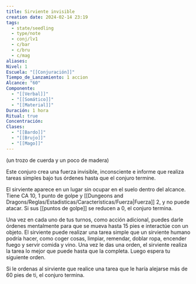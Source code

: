 ```yaml
---
title: Sirviente invisible
creation date: 2024-02-14 23:19
tags:
  - state/seedling
  - type/note
  - conj/lv1
  - c/bar
  - c/bru
  - c/mag
aliases: 
Nivel: 1
Escuela: "[[Conjuración]]"
Tiempo_de_Lanzamiento: 1 accion
Alcance: "60"
Componente:
  - "[[Verbal]]"
  - "[[Somático]]"
  - "[[Material]]"
Duración: 1 hora
Ritual: true
Concentración: 
Clases:
  - "[[Bardo]]"
  - "[[Brujo]]"
  - "[[Mago]]"
---
```

(un trozo de cuerda y un poco de madera)

Este conjuro crea una fuerza invisible, inconsciente e informe que realiza tareas simples bajo tus órdenes hasta que el conjuro termine. 

El sirviente aparece en un lugar sin ocupar en el suelo dentro del alcance. Tiene CA 10, 1 punto de golpe y [[Dungeons and Dragons/Reglas/Estadisticas/Características/Fuerza|Fuerza]] 2, y no puede atacar. Si sus [[puntos de golpe]] se reducen a 0, el conjuro termina.

Una vez en cada uno de tus turnos, como acción adicional, puedes darle órdenes mentalmente para que se mueva hasta 15 pies e interactúe con un objeto. El sirviente puede realizar una tarea simple que un sirviente humano podría hacer, como coger cosas, limpiar, remendar, doblar ropa, encender fuego y servir comida y vino. Una vez le das una orden, el sirviente realiza la tarea lo mejor que puede hasta que la completa. Luego espera tu siguiente orden.

Si le ordenas al sirviente que realice una tarea que le haría alejarse más de 60 pies de ti, el conjuro termina.
